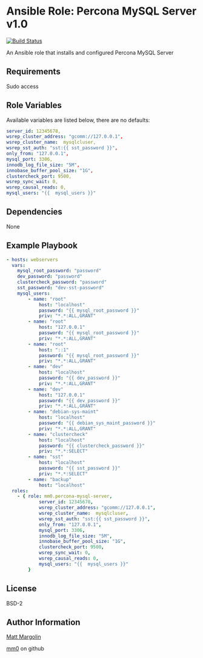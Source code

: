 Ansible Role: Percona MySQL Server v1.0
===

[![Build Status](https://travis-ci.org/mm0/ansible-role-percona-mysql-server.svg?branch=master)](https://travis-ci.org/mm0/ansible-role-percona-mysql-server)

An Ansible role that installs and configured Percona MySQL Server

Requirements
---

Sudo access

Role Variables
---

Available variables are listed below, there are no defaults:

```yml
server_id: 12345678,
wsrep_cluster_address: "gcomm://127.0.0.1",
wsrep_cluster_name:  mysqlcluser,
wsrep_sst_auth: "sst:{{ sst_password }}",
only_from: "127.0.0.1",
mysql_port: 3306,
innodb_log_file_size: "5M",
innobase_buffer_pool_size: "1G",
clustercheck_port: 9500,
wsrep_sync_wait: 0,
wsrep_causal_reads: 0,
mysql_users: "{{  mysql_users }}"
```


Dependencies
---

None 

Example Playbook
---

```yml
- hosts: webservers
  vars:
    mysql_root_password: "password"
    dev_password: "password"
    clustercheck_password: "password"
    sst_password: "dev-sst-password"
    mysql_users:
        - name: "root"
            host: "localhost"
            password: "{{ mysql_root_password }}"
            priv: "*.*:ALL,GRANT"
        - name: "root"
            host: "127.0.0.1"
            password: "{{ mysql_root_password }}"
            priv: "*.*:ALL,GRANT"
        - name: "root"
            host: "::1"
            password: "{{ mysql_root_password }}"
            priv: "*.*:ALL,GRANT"
        - name: "dev"
            host: "localhost"
            password: "{{ dev_password }}"
            priv: "*.*:ALL,GRANT"
        - name: "dev"
            host: "127.0.0.1"
            password: "{{ dev_password }}"
            priv: "*.*:ALL,GRANT"
        - name: "debian-sys-maint"
            host: "localhost"
            password: "{{ debian_sys_maint_password }}"
            priv: "*.*:ALL,GRANT"
        - name: "clustercheck"
            host: "localhost"
            password: "{{ clustercheck_password }}"
            priv: "*.*:SELECT"
        - name: "sst"
            host: "localhost"
            password: "{{ sst_password }}"
            priv: "*.*:SELECT"
        - name: "backup"
            host: "localhost"
  roles:
    - { role: mm0.percona-mysql-server,
            server_id: 12345678,
            wsrep_cluster_address: "gcomm://127.0.0.1",
            wsrep_cluster_name:  mysqlcluser,
            wsrep_sst_auth: "sst:{{ sst_password }}",
            only_from: "127.0.0.1",
            mysql_port: 3306,
            innodb_log_file_size: "5M",
            innobase_buffer_pool_size: "1G",
            clustercheck_port: 9500,
            wsrep_sync_wait: 0,
            wsrep_causal_reads: 0,
            mysql_users: "{{  mysql_users }}"
        }
```

License
---------------

BSD-2

Author Information
------------------

[Matt Margolin](mailto:matt.margolin@gmail.com)

[mm0](https://github.com/mm0) on github
